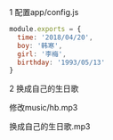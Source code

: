 
1 配置app/config.js

```javascript
module.exports = {
  time: '2018/04/20',
  boy: '韩寒',
  girl: '李梅',
  birthday: '1993/05/13'
}

```

2 换成自己的生日歌

修改music/hb.mp3 

换成自己的生日歌.mp3

